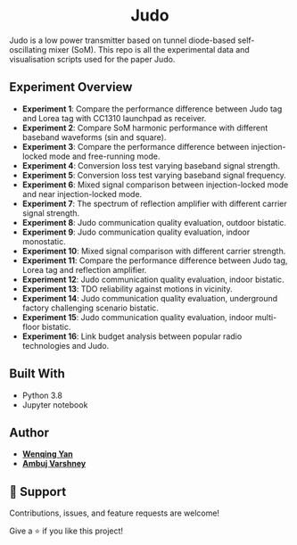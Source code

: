<h1 align="center">Judo</h1>
Judo is a low power transmitter based on tunnel diode-based self-oscillating mixer (SoM).
This repo is all the experimental data and visualisation scripts used for the paper Judo.

## Experiment Overview

- **Experiment 1**: Compare the performance difference between Judo tag and Lorea tag with CC1310 launchpad as receiver.
- **Experiment 2**: Compare SoM harmonic performance with different baseband waveforms (sin and square).
- **Experiment 3**: Compare the performance difference between injection-locked mode and free-running mode.
- **Experiment 4**: Conversion loss test varying baseband signal strength.
- **Experiment 5**: Conversion loss test varying baseband signal frequency.
- **Experiment 6**: Mixed signal comparison between injection-locked mode and near injection-locked mode.
- **Experiment 7**: The spectrum of reflection amplifier with different carrier signal strength.
- **Experiment 8**: Judo communication quality evaluation, outdoor bistatic.
- **Experiment 9**: Judo communication quality evaluation, indoor monostatic.
- **Experiment 10**: Mixed signal comparison with different carrier strength.
- **Experiment 11**: Compare the performance difference between Judo tag, Lorea tag and reflection amplifier.
- **Experiment 12**: Judo communication quality evaluation, indoor bistatic.
- **Experiment 13**: TDO reliability against motions in vicinity.
- **Experiment 14**: Judo communication quality evaluation, underground factory challenging scenario bistatic.
- **Experiment 15**: Judo communication quality evaluation, indoor multi-floor bistatic.
- **Experiment 16**: Link budget analysis between popular radio technologies and Judo.

## Built With

- Python 3.8
- Jupyter notebook

## Author

- [**Wenqing Yan**](https://wenqingyan.github.io/)
- [**Ambuj Varshney**](http://ambuj.se/)

## 🤝 Support

Contributions, issues, and feature requests are welcome!

Give a ⭐️ if you like this project!
